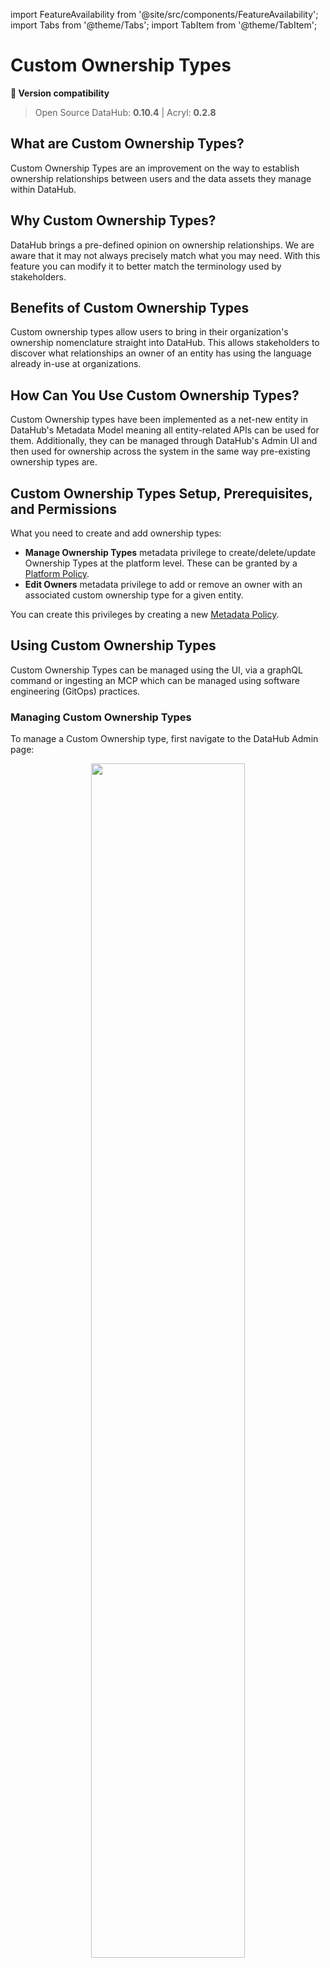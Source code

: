 import FeatureAvailability from '@site/src/components/FeatureAvailability';
import Tabs from '@theme/Tabs';
import TabItem from '@theme/TabItem';

# Custom Ownership Types

<FeatureAvailability/>

**🤝 Version compatibility**
> Open Source DataHub: **0.10.4** | Acryl: **0.2.8**

## What are Custom Ownership Types?
Custom Ownership Types are an improvement on the way to establish ownership relationships between users and the data assets they manage within DataHub.

## Why Custom Ownership Types?
DataHub brings a pre-defined opinion on ownership relationships. We are aware that it may not always precisely match what you may need. 
With this feature you can modify it to better match the terminology used by stakeholders.


## Benefits of Custom Ownership Types
Custom ownership types allow users to bring in their organization's ownership nomenclature straight into DataHub.
This allows stakeholders to discover what relationships an owner of an entity has using the language already in-use at organizations.

## How Can You Use Custom Ownership Types?
Custom Ownership types have been implemented as a net-new entity in DataHub's Metadata Model meaning all entity-related APIs can be used for them.
Additionally, they can be managed through DataHub's Admin UI and then used for ownership across the system in the same way pre-existing ownership types are.

## Custom Ownership Types Setup, Prerequisites, and Permissions

What you need to create and add ownership types:

* **Manage Ownership Types** metadata privilege to create/delete/update Ownership Types at the platform level. These can be granted by a [Platform Policy](./../authorization/policies.md#platform-policies).
* **Edit Owners** metadata privilege to add or remove an owner with an associated custom ownership type for a given entity.

You can create this privileges by creating a new [Metadata Policy](./../authorization/policies.md#metadata-policies).

## Using Custom Ownership Types

Custom Ownership Types can be managed using the UI, via a graphQL command or ingesting an MCP which can be managed using software engineering (GitOps) practices.

### Managing Custom Ownership Types

<Tabs>
  <TabItem value="ui" label="UI" default>

To manage a Custom Ownership type, first navigate to the DataHub Admin page:
<p></p>

<p align="center">
    <img width="70%" src="https://raw.githubusercontent.com/datahub-project/static-assets/main/imgs/ownership/manage-view.png" />
</p>
    
Then navigate to the `Ownership Types` tab under the `Management` section.

To create a new type simply click '+ Create new Ownership Type'.

This will open a new modal where you can configure your Ownership Type.

Inside the form, you can choose a name for your Ownership Type. You can also add descriptions for your ownership types to help other users more easily understand their meaning. 

Don't worry, this can be changed later.
    
<p align="center">
    <img width="70%" src="https://raw.githubusercontent.com/datahub-project/static-assets/main/imgs/ownership/ownership-type-create.png" />
</p>
    
Once you've chosen a name and a description, click 'Save' to create the new Ownership Type.

You can also edit and delete types in this UI by click on the ellipsis in the management view for the type you wish to change/delete.
  </TabItem>
  <TabItem value="cli" label="CLI" default>
Just like all other DataHub metadata entities DataHub ships with a JSON-based custom ownership type spec, for defining and managing Custom Ownership Types as code.


Here is an example of a custom ownership type named "Architect":

```json
{{ inline /metadata-ingestion/examples/ownership/ownership_type.json show_path_as_comment }}
```

To upload this file to DataHub, use the `datahub` cli via the `ingest` group of commands using the file-based recipe:
```yaml
# see https://datahubproject.io/docs/generated/ingestion/sources/file for complete documentation
source:
  type: "file"
  config:
    # path to json file
    path: "metadata-ingestion/examples/ownership/ownership_type.json"

# see https://datahubproject.io/docs/metadata-ingestion/sink_docs/datahub for complete documentation
sink:
  type: "datahub-rest"
  config:
    server: "http://localhost:9002/api/gms"
```

Finally running

```shell
datahub ingest -c recipe.yaml
```

For any update you wish to do, simply update the json file and re-ingest via the cli.

To delete the ownership type, simply run a [delete command](../how/delete-metadata.md#soft-delete-the-default) for the urn of the ownership type in question, in this case `urn:li:ownershipType:architect`.

  </TabItem>  
  <TabItem value="graphql" label="GraphQL" default>

You can also create/update/delete custom ownership types using DataHub's built-in [`GraphiQL` editor](../api/graphql/how-to-set-up-graphql.md#graphql-explorer-graphiql):

```json
mutation {
  createOwnershipType(
    input: {
      name: "Architect"
      description: "Technical person responsible for the asset"
    }
  ) {
    urn
    type
    info {
      name
    	description
    }
  }
}
```

If you see the following response, the operation was successful:

```json
{
  "data": {
    "createOwnershipType": {
      "urn": "urn:li:ownershipType:ccf9aa80-e3f3-4620-93a1-8d4a2ceaf5de",
      "type": "CUSTOM_OWNERSHIP_TYPE",
      "status": null,
      "info": {
        "name": "Architect",
        "description": "Technical person responsible for the asset",
        "created": null,
        "lastModified": null
      }
    }
  },
  "extensions": {}
}
```

There are also `updateOwnershipType`, `deleteOwnershipType` and `listOwnershipTypes` endpoints for CRUD operations. 

Feel free to read our [GraphQL reference documentation](../api/graphql/overview.md) on these endpoints.
  </TabItem>
</Tabs>


### Assigning a Custom Ownership Type to an Entity (UI)

You can assign an owner with a custom ownership type to an entity either using the Entity's page as the starting point.

On an Entity's profile page, use the right sidebar to locate the Owners section. 

<p align="center">
  <img width="70%"  src="https://raw.githubusercontent.com/datahub-project/static-assets/main/imgs/ownership/ownership-type-set-part1.png" />
</p>

Click 'Add Owners', select the owner you want and then search for the Custom Ownership Type you'd like to add this asset to. When you're done, click 'Add'.

<p align="center">
  <img width="70%"  src="https://raw.githubusercontent.com/datahub-project/static-assets/main/imgs/ownership/ownership-type-set-part2.png" />
</p>

To remove ownership from an asset, click the 'x' icon on the Owner label.


> Notice: Adding or removing an Owner to an asset requires the `Edit Owners` Metadata Privilege, which can be granted
> by a [Policy](./../authorization/policies.md).


*Need more help? Join the conversation in [Slack](https://datahubproject.io/slack?utm_source=docs&utm_medium=docs&utm_campaign=docs_page_link)!*
